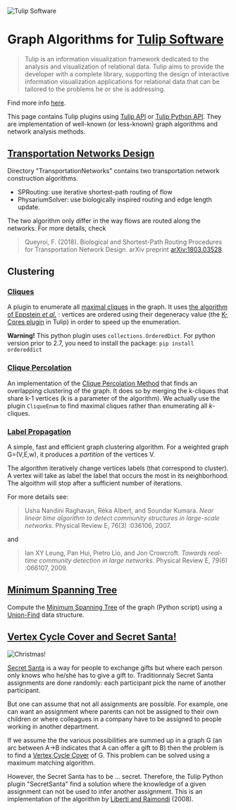 ![Tulip Software](http://tulip.labri.fr/TulipDrupal/sites/default/files/logo_web.png)

# Graph Algorithms for [Tulip Software](https://github.com/Tulip-Dev/tulip)

> Tulip is an information visualization framework dedicated to the analysis and visualization of relational data. Tulip aims to provide the developer with a complete library, supporting the design of interactive information visualization applications for relational data that can be tailored to the problems he or she is addressing.

Find more info [here](https://github.com/Tulip-Dev/tulip).

This page contains Tulip plugins using [Tulip API](http://tulip.labri.fr/Documentation/current/doxygen/html/index.html) or [Tulip Python API](http://tulip.labri.fr/Documentation/current/tulip-python/html). They are implementation of well-known (or less-known) graph algorithms and network analysis methods.

## [Transportation Networks Design](https://github.com/fqueyroi/tulip_plugins/tree/master/TransportationNetworks)

Directory "TransportationNetworks" contains two transportation network construction algorithms. 
- SPRouting: use iterative shortest-path routing of flow
- PhysariumSolver: use biologically inspired routing and edge length update.

The two algorithm only differ in the way flows are routed along the networks. For more details, check 

> Queyroi, F. (2018). Biological and Shortest-Path Routing Procedures for Transportation Network Design. arXiv preprint [arXiv:1803.03528](https://arxiv.org/abs/1803.03528).

## Clustering

### [Cliques](https://github.com/fqueyroi/tulip_plugins/tree/master/Cliques)

A plugin to enumerate all [maximal cliques](https://en.wikipedia.org/wiki/Clique_(graph_theory)) in the graph. It uses [the algorithm of Eppstein *et al.*](https://arxiv.org/abs/1006.5440) : vertices are ordered using their degeneracy value (the [K-Cores plugin](https://github.com/Tulip-Dev/tulip/blob/master/plugins/metric/KCores.cpp) in Tulip) in order to speed up the enumeration.

**Warning!** This python plugin uses `collections.OrderedDict`. For python version prior to 2.7, you need to install the package: `pip install ordereddict`

### [Clique Percolation](https://github.com/fqueyroi/tulip_plugins/tree/master/Cliques)

An implementation of the [Clique Percolation Method](https://en.wikipedia.org/wiki/Clique_percolation_method) that finds an overlapping clustering of the graph. It does so by merging the k-cliques that share k-1 vertices (k is a parameter of the algorithm). We actually use the plugin `CliqueEnum` to find maximal cliques rather than enumerating all $k$-cliques. 

### [Label Propagation](https://github.com/fqueyroi/tulip_plugins/tree/master/LabelPropagation)

A simple, fast and efficient graph clustering algorithm. For a weighted graph G=(V,E,w), it produces a *partition* of the vertices V. 

The algorithm iteratively change vertices labels (that correspond to cluster). A vertex will take as label the label that occurs the most in its neighborhood. The algoithm will stop after a sufficient number of iterations.

For more details see:

>Usha Nandini Raghavan, Réka Albert, and Soundar Kumara. *Near linear time
algorithm to detect community structures in large-scale networks*. Physical Review
E, 76(3) :036106, 2007.

and 

>Ian XY Leung, Pan Hui, Pietro Lìo, and Jon Crowcroft. *Towards real-time community
detection in large networks.* Physical Review E, 79(6) :066107, 2009.


## [Minimum Spanning Tree](https://github.com/fqueyroi/tulip_plugins/tree/master/MinimumSpanningTree)

Compute the [Minimum Spanning Tree](https://en.wikipedia.org/wiki/Minimum_spanning_tree) of the graph (Python script) using a [Union-Find](https://en.wikipedia.org/wiki/Kruskal%27s_algorithm) data structure. 

## [Vertex Cycle Cover and Secret Santa!](https://github.com/fqueyroi/tulip_plugins/tree/master/VertexCycleCover)

![Christmas!](http://mumuland.m.u.pic.centerblog.net/750a9603.png)

[Secret Santa](https://en.wikipedia.org/wiki/Secret_Santa) is a way for people to exchange gifts but where each person only knows who he/she has to give a gift to. Traditionnaly Secret Santa assignments are done randomly: each participant pick the name of another participant. 

But one can assume that not all assignments are possible. For example, one can want an assignment where parents can not be assigned to their own children or where colleagues in a company have to be assigned to people working in another department. 

If we assume the the various possibilities are summed up in a graph G (an arc between A->B indicates that A can offer a gift to B) then the problem is to find a [Vertex Cycle Cover](https://en.wikipedia.org/wiki/Vertex_cycle_cover) of G. This problem can be solved using a maximum matching algorithm.

However, the Secret Santa has to be ... secret. Therefore, the Tulip Python plugin "SecretSanta" find a solution where the knowledge of a given assignment can not be used to infer another assignment. This is an implementation of the algorithm by [Liberti and Raimondi](https://link.springer.com/chapter/10.1007/978-3-540-68880-8_26) (2008).
